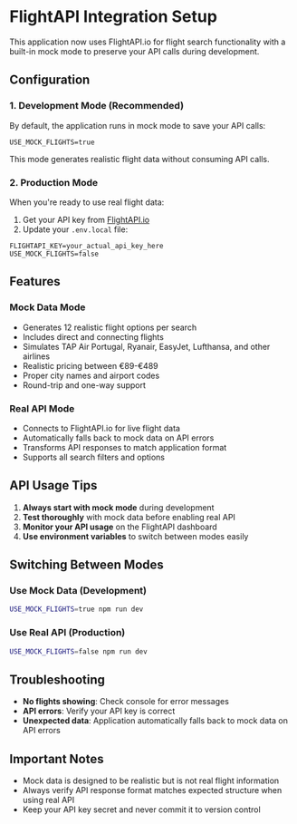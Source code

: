 # FlightAPI Integration Setup

This application now uses FlightAPI.io for flight search functionality with a built-in mock mode to preserve your API calls during development.

## Configuration

### 1. Development Mode (Recommended)

By default, the application runs in mock mode to save your API calls:

```env
USE_MOCK_FLIGHTS=true
```

This mode generates realistic flight data without consuming API calls.

### 2. Production Mode

When you're ready to use real flight data:

1. Get your API key from [FlightAPI.io](https://flightapi.io)
2. Update your `.env.local` file:

```env
FLIGHTAPI_KEY=your_actual_api_key_here
USE_MOCK_FLIGHTS=false
```

## Features

### Mock Data Mode
- Generates 12 realistic flight options per search
- Includes direct and connecting flights
- Simulates TAP Air Portugal, Ryanair, EasyJet, Lufthansa, and other airlines
- Realistic pricing between €89-€489
- Proper city names and airport codes
- Round-trip and one-way support

### Real API Mode
- Connects to FlightAPI.io for live flight data
- Automatically falls back to mock data on API errors
- Transforms API responses to match application format
- Supports all search filters and options

## API Usage Tips

1. **Always start with mock mode** during development
2. **Test thoroughly** with mock data before enabling real API
3. **Monitor your API usage** on the FlightAPI dashboard
4. **Use environment variables** to switch between modes easily

## Switching Between Modes

### Use Mock Data (Development)
```bash
USE_MOCK_FLIGHTS=true npm run dev
```

### Use Real API (Production)
```bash
USE_MOCK_FLIGHTS=false npm run dev
```

## Troubleshooting

- **No flights showing**: Check console for error messages
- **API errors**: Verify your API key is correct
- **Unexpected data**: Application automatically falls back to mock data on API errors

## Important Notes

- Mock data is designed to be realistic but is not real flight information
- Always verify API response format matches expected structure when using real API
- Keep your API key secret and never commit it to version control